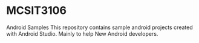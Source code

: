 # MCSIT3106
Android Samples
This repository contains sample android projects created with Android Studio. Mainly to help New Android developers.
